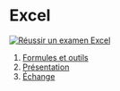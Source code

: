 # Excel


[![Réussir un examen Excel](https://i.ytimg.com/vi/9L1wDUaOxiQ/hqdefault.jpg)](
https://www.youtube.com/watch?v=9L1wDUaOxiQ)

1. [Formules et outils](https://fxpar.github.io/Cours/excel/excel-formules.html)
3. [Présentation](https://fxpar.github.io/Cours/excel/excel-presenter.html)
4. [Échange](https://fxpar.github.io/Cours/excel/excel-echanger.html)


